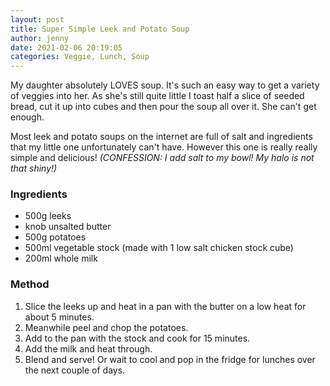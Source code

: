 ```yaml
---
layout: post
title: Super Simple Leek and Potato Soup
author: jenny
date: 2021-02-06 20:19:05
categories: Veggie, Lunch, Soup
---
```

My daughter absolutely LOVES soup. It's such an easy way to get a variety of veggies into her. As she's still quite little I toast half a slice of seeded bread, cut it up into cubes and then pour the soup all over it. She can't get enough.

Most leek and potato soups on the internet are full of salt and ingredients that my little one unfortunately can't have. However this one is really really simple and delicious! _(CONFESSION: I add salt to my bowl! My halo is not that shiny!)_

### Ingredients

- 500g leeks
- knob unsalted butter
- 500g potatoes
- 500ml vegetable stock (made with 1 low salt chicken stock cube)
- 200ml whole milk

### Method

1. Slice the leeks up and heat in a pan with the butter on a low heat for about 5 minutes.
2. Meanwhile peel and chop the potatoes.
3. Add to the pan with the stock and cook for 15 minutes.
4. Add the milk and heat through.
5. Blend and serve! Or wait to cool and pop in the fridge for lunches over the next couple of days.
